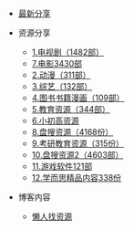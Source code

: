 - [最新分享](/README.md#最新分享)
- 资源分享
   - [1.电视剧（1482部）](source/1.电视剧.md)
   - [7.电影3430部](source/7.电影.md)
   - [2.动漫（311部）](source/2.动漫.md)
   - [3.综艺（132部）](source/3.综艺.md)
   - [4.图书书籍漫画（109部）](source/4.图书书籍漫画.md)
   - [5.教育资源（344部）](source/5.教育资源.md)
   - [6.小初高资源](source/6.小初高资源.md)
   - [8.盘搜资源（4168份）](source/8.盘搜资源.md)
   - [9.考研教育资源（315份）](source/9.考研教育资源.md)
   - [10.盘搜资源2（4603部）](source/10.盘搜资源2.md)
   - [11.游戏软件121部](source/11.游戏软件.md)
   - [12.学而思精品内容338份](source/12.学而思精品内容.md)
   
- 博客内容
  
  - [懒人找资源](http://lazymovie.me/)
